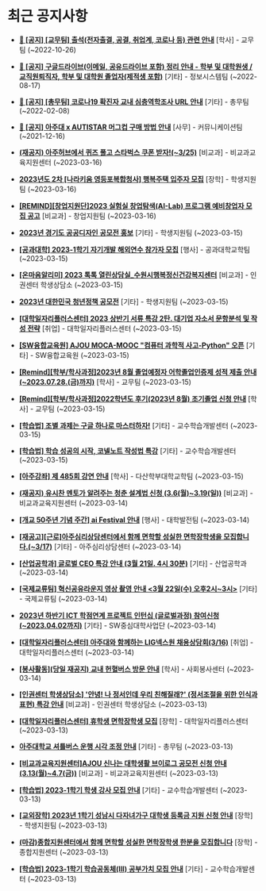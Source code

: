 # 최근 공지사항

* **[📌 [공지] [교무팀] 출석(전자출결, 공결, 취업계, 코로나 등) 관련 안내](http://ajou.ac.kr/kr/ajou/notice.do?mode=view&amp;articleNo=205552&amp;article.offset=0&amp;articleLimit=30)**
 [학사] - 교무팀 (~2022-10-26)

* **[📌 [공지] 구글드라이브(이메일, 공유드라이브 포함) 정리 안내 - 학부 및 대학원생 / 교직원퇴직자, 학부 및 대학원 졸업자(제적생 포함)](http://ajou.ac.kr/kr/ajou/notice.do?mode=view&amp;articleNo=202858&amp;article.offset=0&amp;articleLimit=30)**
 [기타] - 정보시스템팀 (~2022-08-17)

* **[📌 [공지] [총무팀] 코로나19 확진자 교내 심층역학조사 URL 안내](http://ajou.ac.kr/kr/ajou/notice.do?mode=view&amp;articleNo=180493&amp;article.offset=0&amp;articleLimit=30)**
 [기타] - 총무팀 (~2022-02-08)

* **[📌 [공지] 아주대 x AUTISTAR 머그컵 구매 방법 안내](http://ajou.ac.kr/kr/ajou/notice.do?mode=view&amp;articleNo=147976&amp;article.offset=0&amp;articleLimit=30)**
 [사무] - 커뮤니케이션팀 (~2021-12-16)

* **[(재공지) 아주허브에서 퀴즈 풀고 스타벅스 쿠폰 받자!(~3/25)](http://ajou.ac.kr/kr/ajou/notice.do?mode=view&amp;articleNo=212048&amp;article.offset=0&amp;articleLimit=30)**
 [비교과] - 비교과교육지원센터 (~2023-03-16)

* **[2023년도 2차 [나라키움 영등포복합청사] 행복주택 입주자 모집](http://ajou.ac.kr/kr/ajou/notice.do?mode=view&amp;articleNo=212043&amp;article.offset=0&amp;articleLimit=30)**
 [장학] - 학생지원팀 (~2023-03-16)

* **[[REMIND][창업지원단]2023 실험실 창업탐색(AI-Lab) 프로그램 예비창업자 모집 공고](http://ajou.ac.kr/kr/ajou/notice.do?mode=view&amp;articleNo=212040&amp;article.offset=0&amp;articleLimit=30)**
 [비교과] - 창업지원팀 (~2023-03-16)

* **[2023년 경기도 공공디자인 공모전 홍보](http://ajou.ac.kr/kr/ajou/notice.do?mode=view&amp;articleNo=212036&amp;article.offset=0&amp;articleLimit=30)**
 [기타] - 학생지원팀 (~2023-03-15)

* **[[공과대학] 2023-1학기 자기개발 해외연수 참가자 모집](http://ajou.ac.kr/kr/ajou/notice.do?mode=view&amp;articleNo=212033&amp;article.offset=0&amp;articleLimit=30)**
 [행사] - 공과대학교학팀 (~2023-03-15)

* **[[온마음알리미] 2023 톡톡 열린상담실_수원시행복정신건강복지센터](http://ajou.ac.kr/kr/ajou/notice.do?mode=view&amp;articleNo=212030&amp;article.offset=0&amp;articleLimit=30)**
 [비교과] - 인권센터 학생상담소 (~2023-03-15)

* **[2023년 대한민국 청년정책 공모전](http://ajou.ac.kr/kr/ajou/notice.do?mode=view&amp;articleNo=212029&amp;article.offset=0&amp;articleLimit=30)**
 [기타] - 학생지원팀 (~2023-03-15)

* **[[대학일자리플러스센터] 2023 상반기 서류 특강 2탄. 대기업 자소서 문항분석 및 작성 전략](http://ajou.ac.kr/kr/ajou/notice.do?mode=view&amp;articleNo=212026&amp;article.offset=0&amp;articleLimit=30)**
 [취업] - 대학일자리플러스센터 (~2023-03-15)

* **[[SW융합교육원] AJOU MOCA-MOOC &quot;컴퓨터 과학적 사고-Python&quot; 오픈](http://ajou.ac.kr/kr/ajou/notice.do?mode=view&amp;articleNo=212023&amp;article.offset=0&amp;articleLimit=30)**
 [기타] - SW융합교육원 (~2023-03-15)

* **[[Remind][학부/학사과정]2023년 8월 졸업예정자 어학졸업인증제 성적 제출 안내(~2023.07.28.(금)까지)](http://ajou.ac.kr/kr/ajou/notice.do?mode=view&amp;articleNo=212002&amp;article.offset=0&amp;articleLimit=30)**
 [학사] - 교무팀 (~2023-03-15)

* **[[Remind][학부/학사과정]2022학년도 후기(2023년 8월) 조기졸업 신청 안내](http://ajou.ac.kr/kr/ajou/notice.do?mode=view&amp;articleNo=212001&amp;article.offset=0&amp;articleLimit=30)**
 [학사] - 교무팀 (~2023-03-15)

* **[[학습법] 조별 과제는 구글 하나로 마스터하자!](http://ajou.ac.kr/kr/ajou/notice.do?mode=view&amp;articleNo=211998&amp;article.offset=0&amp;articleLimit=30)**
 [기타] - 교수학습개발센터 (~2023-03-15)

* **[[학습법] 학습 성공의 시작, 코넬노트 작성법 특강](http://ajou.ac.kr/kr/ajou/notice.do?mode=view&amp;articleNo=211997&amp;article.offset=0&amp;articleLimit=30)**
 [기타] - 교수학습개발센터 (~2023-03-15)

* **[[아주강좌] 제 485회 강연 안내](http://ajou.ac.kr/kr/ajou/notice.do?mode=view&amp;articleNo=211985&amp;article.offset=0&amp;articleLimit=30)**
 [학사] - 다산학부대학교학팀 (~2023-03-15)

* **[(재공지) 유시찬 멘토가 알려주는 청춘 설계법 신청 (3.6(월)~3.19(일))](http://ajou.ac.kr/kr/ajou/notice.do?mode=view&amp;articleNo=211978&amp;article.offset=0&amp;articleLimit=30)**
 [비교과] - 비교과교육지원센터 (~2023-03-14)

* **[[개교 50주년 기념 주간] ai Festival 안내](http://ajou.ac.kr/kr/ajou/notice.do?mode=view&amp;articleNo=211971&amp;article.offset=0&amp;articleLimit=30)**
 [행사] - 대학발전팀 (~2023-03-14)

* **[[재공고][근로]아주심리상담센터에서 함께 면학할 성실한 면학장학생을 모집합니다.(~3/17)](http://ajou.ac.kr/kr/ajou/notice.do?mode=view&amp;articleNo=211958&amp;article.offset=0&amp;articleLimit=30)**
 [기타] - 아주심리상담센터 (~2023-03-14)

* **[[산업공학과] 글로벌 CEO 특강 안내 (3월 21일. 4시 30분)](http://ajou.ac.kr/kr/ajou/notice.do?mode=view&amp;articleNo=211924&amp;article.offset=0&amp;articleLimit=30)**
 [기타] - 산업공학과 (~2023-03-14)

* **[[국제교류팀] 혁신공유라운지 영상 촬영 안내 &lt;3월 22일(수) 오후2시~3시&gt;](http://ajou.ac.kr/kr/ajou/notice.do?mode=view&amp;articleNo=211923&amp;article.offset=0&amp;articleLimit=30)**
 [기타] - 국제교류팀 (~2023-03-14)

* **[2023년 하반기 ICT 학점연계 프로젝트 인턴십 (글로벌과정) 참여신청(~2023.04.02까지)](http://ajou.ac.kr/kr/ajou/notice.do?mode=view&amp;articleNo=211921&amp;article.offset=0&amp;articleLimit=30)**
 [기타] - SW중심대학사업단 (~2023-03-14)

* **[[대학일자리플러스센터] 아주대와 함께하는 LIG넥스원 채용상담회(3/16)](http://ajou.ac.kr/kr/ajou/notice.do?mode=view&amp;articleNo=211919&amp;article.offset=0&amp;articleLimit=30)**
 [취업] - 대학일자리플러스센터 (~2023-03-14)

* **[[봉사활동](당일 재공지) 교내 헌혈버스 방문 안내](http://ajou.ac.kr/kr/ajou/notice.do?mode=view&amp;articleNo=211918&amp;article.offset=0&amp;articleLimit=30)**
 [학사] - 사회봉사센터 (~2023-03-14)

* **[[인권센터 학생상담소] &#x27;안녕! 나 정서인데 우리 친해질래?&#x27; (정서조절을 위한 인식과 표현) 특강 안내](http://ajou.ac.kr/kr/ajou/notice.do?mode=view&amp;articleNo=211912&amp;article.offset=0&amp;articleLimit=30)**
 [비교과] - 인권센터 학생상담소 (~2023-03-13)

* **[[대학일자리플러스센터] 휴학생 면학장학생 모집](http://ajou.ac.kr/kr/ajou/notice.do?mode=view&amp;articleNo=211903&amp;article.offset=0&amp;articleLimit=30)**
 [장학] - 대학일자리플러스센터 (~2023-03-13)

* **[아주대학교 셔틀버스 운행 시각 조정 안내](http://ajou.ac.kr/kr/ajou/notice.do?mode=view&amp;articleNo=211901&amp;article.offset=0&amp;articleLimit=30)**
 [기타] - 총무팀 (~2023-03-13)

* **[[비교과교육지원센터]AJOU 신나는 대학생활 브이로그 공모전 신청 안내(3.13(월)~4.7(금))](http://ajou.ac.kr/kr/ajou/notice.do?mode=view&amp;articleNo=211898&amp;article.offset=0&amp;articleLimit=30)**
 [비교과] - 비교과교육지원센터 (~2023-03-13)

* **[[학습법] 2023-1학기 학생 강사 모집 안내](http://ajou.ac.kr/kr/ajou/notice.do?mode=view&amp;articleNo=211876&amp;article.offset=0&amp;articleLimit=30)**
 [기타] - 교수학습개발센터 (~2023-03-13)

* **[[교외장학] 2023년 1학기 성남시 다자녀가구 대학생 등록금 지원 신청 안내](http://ajou.ac.kr/kr/ajou/notice.do?mode=view&amp;articleNo=211874&amp;article.offset=0&amp;articleLimit=30)**
 [장학] - 학생지원팀 (~2023-03-13)

* **[(마감)종합지원센터에서 함께 면학할 성실한 면학장학생 한분을 모집합니다](http://ajou.ac.kr/kr/ajou/notice.do?mode=view&amp;articleNo=211868&amp;article.offset=0&amp;articleLimit=30)**
 [장학] - 종합지원센터 (~2023-03-13)

* **[[학습법] 2023-1학기 학습공동체(III) 공부가치 모집 안내](http://ajou.ac.kr/kr/ajou/notice.do?mode=view&amp;articleNo=211854&amp;article.offset=0&amp;articleLimit=30)**
 [기타] - 교수학습개발센터 (~2023-03-13)
